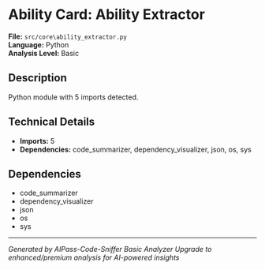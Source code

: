 # Ability Card: Ability Extractor

**File:** `src/core\ability_extractor.py`  
**Language:** Python  
**Analysis Level:** Basic

## Description

Python module with 5 imports detected.

## Technical Details

- **Imports:** 5
- **Dependencies:** code_summarizer, dependency_visualizer, json, os, sys

## Dependencies

- code_summarizer
- dependency_visualizer
- json
- os
- sys

---
*Generated by AIPass-Code-Sniffer Basic Analyzer*
*Upgrade to enhanced/premium analysis for AI-powered insights*

